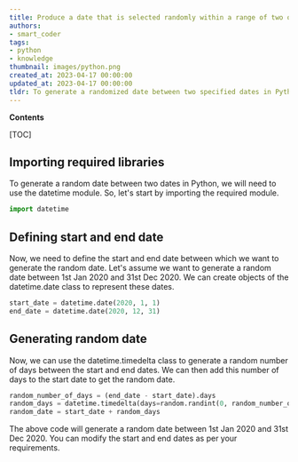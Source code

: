 ```yaml
---
title: Produce a date that is selected randomly within a range of two other dates
authors:
- smart_coder
tags:
- python
- knowledge
thumbnail: images/python.png
created_at: 2023-04-17 00:00:00
updated_at: 2023-04-17 00:00:00
tldr: To generate a randomized date between two specified dates in Python, you can use the datetime and random modules.
---
```


**Contents**

[TOC]

## Importing required libraries

To generate a random date between two dates in Python, we will need to use the datetime module. So, let's start by importing the required module.


```python
import datetime
```

## Defining start and end date

Now, we need to define the start and end date between which we want to generate the random date. Let's assume we want to generate a random date between 1st Jan 2020 and 31st Dec 2020. We can create objects of the datetime.date class to represent these dates.


```python
start_date = datetime.date(2020, 1, 1)
end_date = datetime.date(2020, 12, 31)
```

## Generating random date

Now, we can use the datetime.timedelta class to generate a random number of days between the start and end dates. We can then add this number of days to the start date to get the random date.


```python
random_number_of_days = (end_date - start_date).days
random_days = datetime.timedelta(days=random.randint(0, random_number_of_days))
random_date = start_date + random_days
```

The above code will generate a random date between 1st Jan 2020 and 31st Dec 2020. You can modify the start and end dates as per your requirements.
